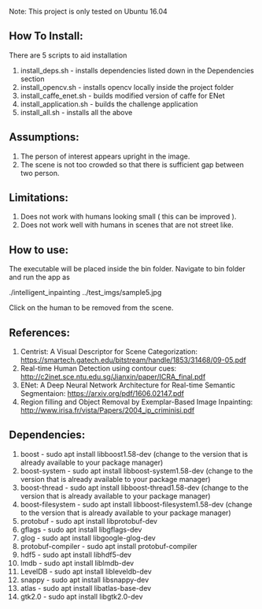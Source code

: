 Note: This project is only tested on Ubuntu 16.04

How To Install:
--------------

There are 5 scripts to aid installation

1. install_deps.sh - installs dependencies listed down in the Dependencies section
2. install_opencv.sh - installs opencv locally inside the project folder
3. install_caffe_enet.sh - builds modified version of caffe for ENet
4. install_application.sh - builds the challenge application
5. install_all.sh - installs all the above

Assumptions:
-----------

1. The person of interest appears upright in the image.
2. The scene is not too crowded so that there is sufficient gap between two person.

Limitations:
-----------

1. Does not work with humans looking small ( this can be improved ).
2. Does not work well with humans in scenes that are not street like.

How to use:
----------

The executable will be placed inside the bin folder.
Navigate to bin folder and run the app as 

./intelligent_inpainting ../test_imgs/sample5.jpg

Click on the human to be removed from the scene.

References:
----------

1. Centrist: A Visual Descriptor for Scene Categorization: https://smartech.gatech.edu/bitstream/handle/1853/31468/09-05.pdf
2. Real-time Human Detection using contour cues: http://c2inet.sce.ntu.edu.sg/Jianxin/paper/ICRA_final.pdf
3. ENet: A Deep Neural Network Architecture for Real-time Semantic Segmentaion: https://arxiv.org/pdf/1606.02147.pdf
4. Region filling and Object Removal by Exemplar-Based Image Inpainting: http://www.irisa.fr/vista/Papers/2004_ip_criminisi.pdf

Dependencies:
------------

1. boost - sudo apt install libboost1.58-dev (change to the version that is already available to your package manager)
2. boost-system - sudo apt install libboost-system1.58-dev (change to the version that is already available to your package manager)
3. boost-thread - sudo apt install libboost-thread1.58-dev (change to the version that is already available to your package manager)
4. boost-filesystem - sudo apt install libboost-filesystem1.58-dev (change to the version that is already available to your package manager)
5. protobuf - sudo apt install libprotobuf-dev
6. gflags - sudo apt install libgflags-dev
7. glog - sudo apt install libgoogle-glog-dev
8. protobuf-compiler - sudo apt install protobuf-compiler
9. hdf5 - sudo apt install libhdf5-dev
10. lmdb - sudo apt install liblmdb-dev
11. LevelDB - sudo apt install libleveldb-dev
12. snappy - sudo apt install libsnappy-dev
13. atlas - sudo apt install libatlas-base-dev
14. gtk2.0 - sudo apt install libgtk2.0-dev
